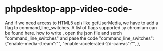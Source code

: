 # phpdesktop-app-video-code-
And if we need access to HTML5 apis like getUserMedia, we have to add a flag to command_line_switches. A list of flags supported by chromium can be found here. how to write , open the json file and serch "command_line_switches" and pase the code "command_line_switches": {"enable-media-stream":"", "enable-accelerated-2d-canvas":"", },
